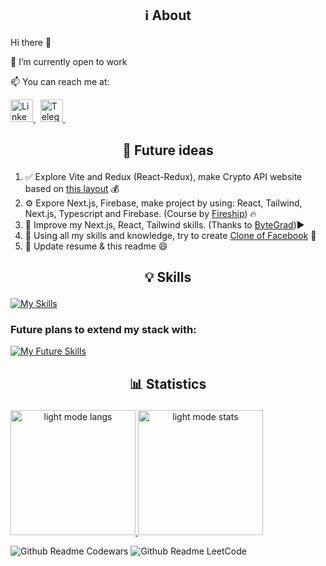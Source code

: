 ## <p align="center">ℹ️ About </p>

Hi there 👋

<!-- <img src="https://camo.githubusercontent.com/63371d36886ee658f5a97401f393e1ab1684b2fd3de674b8f5efc7d410b2a3d0/68747470733a2f2f6d656469612e67697068792e636f6d2f6d656469612f57556c706c634d704f43456d5447427442572f67697068792e676966" width="36" height="36" alt="Telegram" /> -->

🔭 I’m currently open to work

📫 You can reach me at: 

<a href="https://www.linkedin.com/in/prokopenyapavel/" target="_blank" rel="noreferrer">
  <img src="https://raw.githubusercontent.com/danielcranney/readme-generator/main/public/icons/socials/linkedin.svg" width="36" height="36" alt="LinkedIn" />
</a> &nbsp;
<a href="https://t.me/albedo_lucky13" target="_blank" rel="noreferrer">
  <img src="https://www.vectorlogo.zone/logos/telegram/telegram-icon.svg" width="36" height="36" alt="Telegram" />
</a> &nbsp;

<!--
<a href="https://albedo-13.github.io/" target="_blank" rel="noreferrer">
  <img src="" width="36" height="36" alt="CV" />
</a> &nbsp;
[![CV](https://img.shields.io/badge/-%F0%9F%8C%90%20C%20V-white?style=flat)](https://albedo-13.github.io/)
-->

<!-- [![Gmail](https://img.shields.io/badge/-white?label=Email&style=social&logo=gmail)](mailto:prokopenya.work@gmail.com) -->
<!-- [CV](https://albedo-13.github.io/) -->

## <p align="center">🔮 Future ideas</p>

1. ✅ Explore Vite and Redux (React-Redux), make Crypto API website based on [this layout](https://www.figma.com/file/EKbp40PN2vP5WsItDPg1h7/Crypto-Brains-Website?type=design&node-id=1401-185034&mode=design&t=0ygXJmOEZB3bWnCz-0) 💰
2. ⚙️ Expore Next.js, Firebase, make project by using: React, Tailwind, Next.js, Typescript and Firebase. (Course by [Fireship](https://fireship.io/courses/react-next-firebase/)) 🔥
3. 🔮 Improve my Next.js, React, Tailwind skills. (Thanks to [ByteGrad](https://bytegrad.com/))▶️
4. 🔮 Using all my skills and knowledge, try to create [Clone of Facebook](https://facebook.com/) 🤯
5. 🔮 Update resume & this readme 😄

## <p align="center">💡 Skills</p>

[![My Skills](https://skillicons.dev/icons?i=html,css,scss,js,ts,react,redux,tailwind,mui,git)](https://skillicons.dev)

### Future plans to extend my stack with:

[![My Future Skills](https://skillicons.dev/icons?i=next,firebase,postgresql,docker)](https://skillicons.dev)

## <p align="center">📊 Statistics</p>

<a href="#">
  <picture align="center">
   <source height="200px" media="(prefers-color-scheme: dark)" srcset="https://github-readme-stats.vercel.app/api/top-langs/?username=albedo-13&layout=compact&theme=github_dark&card_width=412">
   <img height="200px" alt="light mode langs" src="https://github-readme-stats.vercel.app/api/top-langs/?username=albedo-13&layout=compact&theme=default&card_width=412">
  </picture>
</a>
<a href="#">
  <picture align="center">
   <source height="200px" media="(prefers-color-scheme: dark)" srcset="https://github-readme-stats.vercel.app/api?username=albedo-13&show_icons=true&rank_icon=github&theme=github_dark&card_width=488">
   <img height="200px" alt="light mode stats" src="https://github-readme-stats.vercel.app/api?username=albedo-13&show_icons=true&rank_icon=github&theme=default&card_width=488">
  </picture>
</a>

![Github Readme Codewars](https://codewars-stats-ignacio-cuadra.vercel.app/?username=Albedo-13)
![Github Readme LeetCode](https://leetcard.jacoblin.cool/Albedo-13)


<!--
**Albedo-13/Albedo-13** is a ✨ _special_ ✨ repository because its `README.md` (this file) appears on your GitHub profile.

Here are some ideas to get you started:

- 🔭 I’m currently working on ...
- 🌱 I’m currently learning ...
- 👯 I’m looking to collaborate on ...
- 🤔 I’m looking for help with ...
- 💬 Ask me about ...
- 📫 How to reach me: ...
- 😄 Pronouns: ...
- ⚡ Fun fact: ...
-->
